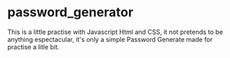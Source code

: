 # password_generator

This is a little practise with Javascript Html and CSS, it not pretends to be anything espectacular, it's only a simple Password Generate made for practise a litle bit.
